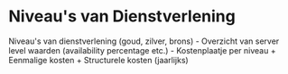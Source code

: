 # Niveau's van Dienstverlening

Niveau's van dienstverlening (goud, zilver, brons)
		- Overzicht van server level waarden (availability percentage etc.)
		- Kostenplaatje per niveau
			+ Eenmalige kosten
			+ Structurele kosten (jaarlijks)